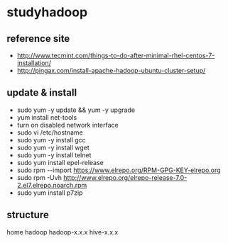# studyhadoop

## reference site
* http://www.tecmint.com/things-to-do-after-minimal-rhel-centos-7-installation/
* http://pingax.com/install-apache-hadoop-ubuntu-cluster-setup/

## update & install
* sudo yum -y update && yum -y upgrade
* yum install net-tools
* turn on disabled network interface
* sudo vi /etc/hostname
* sudo yum -y install gcc
* sudo yum -y install wget
* sudo yum -y install telnet
* sudo yum install epel-release
* sudo rpm --import https://www.elrepo.org/RPM-GPG-KEY-elrepo.org
* sudo rpm -Uvh http://www.elrepo.org/elrepo-release-7.0-2.el7.elrepo.noarch.rpm
* sudo yum install p7zip

## structure
 home 
  hadoop
  hadoop-x.x.x
  hive-x.x.x
